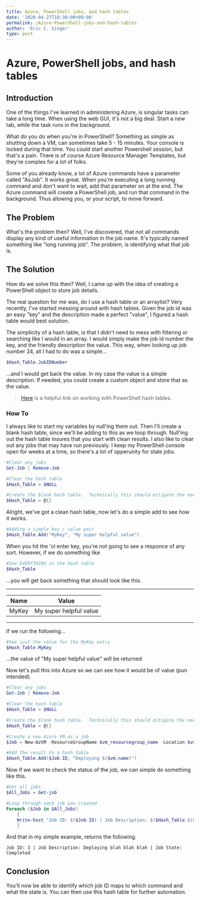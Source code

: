 ```yaml
---
title: Azure, PowerShell jobs, and hash tables
date: '2020-04-27T18:30:00+00:00'
permalink: /Azure-PowerShell-jobs-and-hash-tables
author: 'Eric C. Singer'
type: post
---
```


# Azure, PowerShell jobs, and hash tables

## Introduction
One of the things I've learned in administering Azure, is singular tasks can take a long time.  When using the web GUI, it's not a big deal.  Start a new tab, while the task runs in the background.

What do you do when you're in PowerShell?  Something as simple as shutting down a VM, can sometimes take 5 - 15 minutes.  Your console is locked during that time.  You could start another Powershell session, but that's a pain.  There is of course Azure Resource Manager Templates, but they're complex for a lot of folks.

Some of you already know, a lot of Azure commands have a parameter called "AsJob".  It works great.  When you're executing a long running command and don't want to wait, add that parameter on at the end.  The Azure command will create a PowerShell job, and run that command in the background.  Thus allowing you, or your script, to move forward.

## The Problem

What's the problem then?  Well, I've discovered, that not all commands display any kind of useful information in the job name.  It's typically named something like "long running job".  The problem, is identifying what that job is.

## The Solution

How do we solve this then?  Well, I came up with the idea of creating a PowerShell object to store job details.

The real question for me was, do I use a hash table or an arraylist?  Very recently, I've started messing around with hash tables.  Given the job id was an easy "key" and the description made a perfect "value", I figured a hash table would best solution.

The simplicity of a hash table, is that I didn't need to mess with filtering or searching like I would in an array.  I would simply make the job id number the key, and the friendly description the value.  This way, when looking up job number 24, all I had to do was a simple...

```PowerShell
$Hash_Table.JobIDNumber
```

...and I would get back the value.  In my case the value is a simple description.   If needed, you could create a custom object and store that as the value.

>
> [Here](https://docs.microsoft.com/en-us/powershell/module/microsoft.powershell.core/about/about_hash_tables?view=powershell-7) is a helpful link on working with PowerShell hash tables.
>

### How To

I always like to start my variables by null'ing them out.  Then I'll create a blank hash table, since we'll be adding to this as we loop through.  Null'ing out the hash table insures that you start with clean results.  I also like to clear out any jobs that may have run previously.  I keep my PowerShell console open for weeks at a time, so there's a lot of opperunity for stale jobs.

```PowerShell
#Clear any jobs
Get-Job | Remove-Job

#Clear the hash table
$Hash_Table = $NULL

#Create the blank hash table.  Technically this should mitigate the need for null'ing it out, but call me paranoid I guess.
$Hash_Table = @{}
```

Alright, we've got a clean hash table, now let's do a simple add to see how it works.

```PowerShell
#Adding a simple key / value pair
$Hash_Table.Add("MyKey", "My super helpful value")
```

When you hit the 'ol enter key, you're not going to see a responce of any sort.  However, if we do something like

```PowerShell
#See EVERYTHING in the hash table
$Hash_Table
```
...you will get back something that should look like this.

---

| Name | Value |
| ----------- | ----------- |
| MyKey | My super helpful value |

---

If we run the following...

```PowerShell
#See just the value for the MyKey entry
$Hash_Table.MyKey
```
...the value of "My super helpful value" will be returned

Now let's pull this into Azure so we can see how it would be of value (pun intended). 

```PowerShell
#Clear any jobs
Get-Job | Remove-Job

#Clear the hash table
$Hash_Table = $NULL

#Create the blank hash table.  Technically this should mitigate the need for null'ing it out, but call me paranoid I guess.
$Hash_Table = @{}

#Create a new Azure VM as a job
$Job = New-AzVM -ResourceGroupName $vm_resourcegroup_name -Location $vm_location -VM $vm -Zone $vm_zone -AsJob

#Add the result to a hash table
$Hash_Table.Add($Job.ID, "Deploying $($vm.name)")
```

Now if we want to check the status of the job, we can simple do something like this.

```PowerShell
#Get all jobs
$All_Jobs = Get-job

#Loop through each job you created
Foreach ($Job in $All_Jobs)
    {
    Write-host "Job ID: $($Job.ID) | Job Description: $($Hash_Table.$($Job.ID)) | Job State: $($Job.State)"
    }

```

And that in my simple example, returns the following.

```
Job ID: 3 | Job Description: Deploying blah blah blah | Job State: Completed
```

## Conclusion

You'll now be able to identify which job ID maps to which command and what the state is.  You can then use this hash table for further automation.

